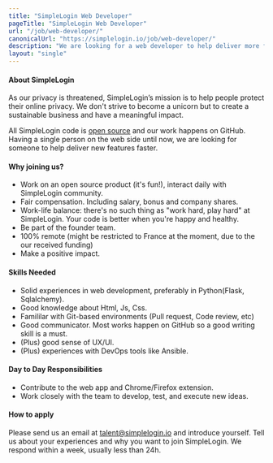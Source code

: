 ```yaml
---
title: "SimpleLogin Web Developer"
pageTitle: "SimpleLogin Web Developer"
url: "/job/web-developer/"
canonicalUrl: "https://simplelogin.io/job/web-developer/"
description: "We are looking for a web developer to help deliver more features :)"
layout: "single"
---
```


#### About SimpleLogin

As our privacy is threatened, SimpleLogin’s mission is to help people protect their online privacy. We don't strive to become a unicorn but to create a sustainable business and have a meaningful impact. 

All SimpleLogin code is [open source](https://github.com/simple-login/) and our work happens on GitHub. Having a single person on the web side until now, we are looking for someone to help deliver new features faster.

#### Why joining us?

- Work on an open source product (it's fun!), interact daily with SimpleLogin community.
- Fair compensation. Including salary, bonus and company shares.
- Work-life balance: there's no such thing as "work hard, play hard" at SimpleLogin. Your code is better when you're happy and healthy. 
- Be part of the founder team.
- 100% remote (might be restricted to France at the moment, due to the our received funding)
- Make a positive impact.

#### Skills Needed

- Solid experiences in web development, preferably in Python(Flask, Sqlalchemy).
- Good knowledge about Html, Js, Css.
- Famililar with Git-based environments (Pull request, Code review, etc)
- Good communicator. Most works happen on GitHub so a good writing skill is a must.
- (Plus) good sense of UX/UI.
- (Plus) experiences with DevOps tools like Ansible.


#### Day to Day Responsibilities

- Contribute to the web app and Chrome/Firefox extension.
- Work closely with the team to develop, test, and execute new ideas.


#### How to apply

Please send us an email at talent@simplelogin.io and introduce yourself. Tell us about your experiences and why you want to join SimpleLogin. We respond within a week, usually less than 24h. 



